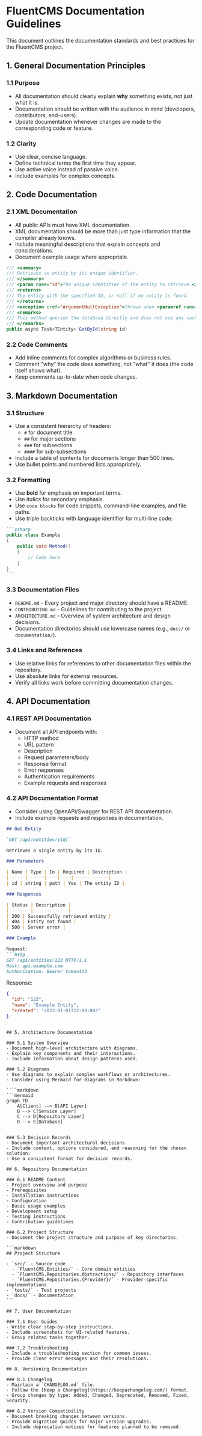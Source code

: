 # FluentCMS Documentation Guidelines

This document outlines the documentation standards and best practices for the FluentCMS project.

## 1. General Documentation Principles

### 1.1 Purpose
- All documentation should clearly explain **why** something exists, not just what it is.
- Documentation should be written with the audience in mind (developers, contributors, end-users).
- Update documentation whenever changes are made to the corresponding code or feature.

### 1.2 Clarity
- Use clear, concise language.
- Define technical terms the first time they appear.
- Use active voice instead of passive voice.
- Include examples for complex concepts.

## 2. Code Documentation

### 2.1 XML Documentation
- All public APIs must have XML documentation.
- XML documentation should be more than just type information that the compiler already knows.
- Include meaningful descriptions that explain concepts and considerations.
- Document example usage where appropriate.

```csharp
/// <summary>
/// Retrieves an entity by its unique identifier.
/// </summary>
/// <param name="id">The unique identifier of the entity to retrieve.</param>
/// <returns>
/// The entity with the specified ID, or null if no entity is found.
/// </returns>
/// <exception cref="ArgumentNullException">Thrown when <paramref name="id"/> is null.</exception>
/// <remarks>
/// This method queries the database directly and does not use any caching mechanism.
/// </remarks>
public async Task<TEntity> GetById(string id)
```

### 2.2 Code Comments
- Add inline comments for complex algorithms or business rules.
- Comment "why" the code does something, not "what" it does (the code itself shows what).
- Keep comments up-to-date when code changes.

## 3. Markdown Documentation

### 3.1 Structure
- Use a consistent hierarchy of headers:
  - `#` for document title
  - `##` for major sections
  - `###` for subsections
  - `####` for sub-subsections
- Include a table of contents for documents longer than 500 lines.
- Use bullet points and numbered lists appropriately.

### 3.2 Formatting
- Use **bold** for emphasis on important terms.
- Use *italics* for secondary emphasis.
- Use `code blocks` for code snippets, command-line examples, and file paths.
- Use triple backticks with language identifier for multi-line code:

````markdown
```csharp
public class Example
{
    public void Method() 
    {
        // Code here
    }
}
```
````

### 3.3 Documentation Files
- `README.md` - Every project and major directory should have a README.
- `CONTRIBUTING.md` - Guidelines for contributing to the project.
- `ARCHITECTURE.md` - Overview of system architecture and design decisions.
- Documentation directories should use lowercase names (e.g., `docs/` or `documentation/`).

### 3.4 Links and References
- Use relative links for references to other documentation files within the repository.
- Use absolute links for external resources.
- Verify all links work before committing documentation changes.

## 4. API Documentation

### 4.1 REST API Documentation
- Document all API endpoints with:
  - HTTP method
  - URL pattern
  - Description
  - Request parameters/body
  - Response format
  - Error responses
  - Authentication requirements
  - Example requests and responses

### 4.2 API Documentation Format
- Consider using OpenAPI/Swagger for REST API documentation.
- Include example requests and responses in documentation.

```markdown
## Get Entity

`GET /api/entities/{id}`

Retrieves a single entity by its ID.

### Parameters

| Name | Type | In | Required | Description |
|------|------|----|----|-------------|
| id | string | path | Yes | The entity ID |

### Responses

| Status | Description |
|--------|-------------|
| 200 | Successfully retrieved entity |
| 404 | Entity not found |
| 500 | Server error |

### Example

Request:
```http
GET /api/entities/123 HTTP/1.1
Host: api.example.com
Authorization: Bearer token123
```

Response:
```json
{
  "id": "123",
  "name": "Example Entity",
  "created": "2023-01-01T12:00:00Z"
}
```
```

## 5. Architecture Documentation

### 5.1 System Overview
- Document high-level architecture with diagrams.
- Explain key components and their interactions.
- Include information about design patterns used.

### 5.2 Diagrams
- Use diagrams to explain complex workflows or architectures.
- Consider using Mermaid for diagrams in Markdown:

````markdown
```mermaid
graph TD
    A[Client] --> B[API Layer]
    B --> C[Service Layer]
    C --> D[Repository Layer]
    D --> E[Database]
```
````

### 5.3 Decision Records
- Document important architectural decisions.
- Include context, options considered, and reasoning for the chosen solution.
- Use a consistent format for decision records.

## 6. Repository Documentation

### 6.1 README Content
- Project overview and purpose
- Prerequisites
- Installation instructions
- Configuration
- Basic usage examples
- Development setup
- Testing instructions
- Contribution guidelines

### 6.2 Project Structure
- Document the project structure and purpose of key directories.

```markdown
## Project Structure

- `src/` - Source code
  - `FluentCMS.Entities/` - Core domain entities
  - `FluentCMS.Repositories.Abstractions/` - Repository interfaces
  - `FluentCMS.Repositories.{Provider}/` - Provider-specific implementations
- `tests/` - Test projects
- `docs/` - Documentation
```

## 7. User Documentation

### 7.1 User Guides
- Write clear step-by-step instructions.
- Include screenshots for UI-related features.
- Group related tasks together.

### 7.2 Troubleshooting
- Include a troubleshooting section for common issues.
- Provide clear error messages and their resolutions.

## 8. Versioning Documentation

### 8.1 Changelog
- Maintain a `CHANGELOG.md` file.
- Follow the [Keep a Changelog](https://keepachangelog.com/) format.
- Group changes by type: Added, Changed, Deprecated, Removed, Fixed, Security.

### 8.2 Version Compatibility
- Document breaking changes between versions.
- Provide migration guides for major version upgrades.
- Include deprecation notices for features planned to be removed.
